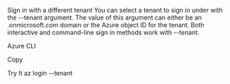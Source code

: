 Sign in with a different tenant
You can select a tenant to sign in under with the --tenant argument. The value of this argument can either be an .onmicrosoft.com domain or the Azure object ID for the tenant. Both interactive and command-line sign in methods work with --tenant.

Azure CLI

Copy

Try It
az login --tenant <tenant>